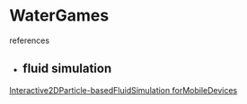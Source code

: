 # WaterGames


references
 
 - ## fluid simulation 
 [Interactive2DParticle-basedFluidSimulation forMobileDevices](extension://hmigninkgibhdckiaphhmbgcghochdjc/pdfjs/web/viewer.html?file=http%3A%2F%2Fwww.diva-portal.org%2Fsmash%2Fget%2Fdiva2%3A676516%2FFULLTEXT01.pdf)
